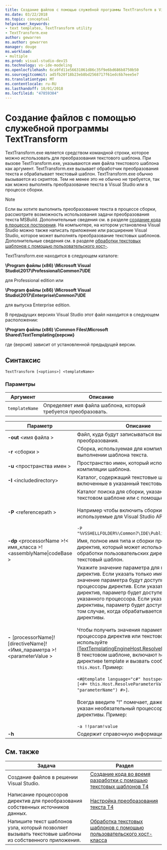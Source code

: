 ```yaml
---
title: Создание файлов с помощью служебной программы TextTransform в Visual Studio
ms.date: 03/22/2018
ms.topic: conceptual
helpviewer_keywords:
- text templates, TextTransform utility
- TextTransform.exe
author: gewarren
ms.author: gewarren
manager: douge
ms.workload:
- multiple
ms.prod: visual-studio-dev15
ms.technology: vs-ide-modeling
ms.openlocfilehash: 6ca9fd11e56631061d86c35f9e6bd686b8750b50
ms.sourcegitcommit: ad5fb20f18b23eb8bd2568717f61edc6b7eee5e7
ms.translationtype: MT
ms.contentlocale: ru-RU
ms.lasthandoff: 10/01/2018
ms.locfileid: "47859384"
---
```

# <a name="generate-files-with-the-texttransform-utility"></a>Создание файлов с помощью служебной программы TextTransform

TextTransform.exe является средством командной строки, которое можно использовать для преобразования текстового шаблона. При вызове TextTransform.exe, указываются имя файла текстового шаблона как аргумент. TextTransform.exe вызывает обработчик преобразования текста и обрабатывает текстовый шаблон. TextTransform.exe обычно вызывается из скриптов. Тем не менее это не обычно не требуется, так как можно выполнять преобразование текста в Visual Studio или в процессе сборки.

> [!NOTE]
> Если вы хотите выполнить преобразование текста в процессе сборки, рассмотрите возможность использования задачи преобразования текста MSBuild. Дополнительные сведения см. в разделе [создание кода в процессе построения](../modeling/code-generation-in-a-build-process.md). На компьютере, на котором установлена Visual Studio можно также написать приложение или расширение Visual Studio, которое может выполнять преобразование текстовых шаблонов. Дополнительные сведения см. в разделе [обработки текстовых шаблонов с помощью пользовательского хост-](../modeling/processing-text-templates-by-using-a-custom-host.md).

 TextTransform.exe находится в следующем каталоге:

 **\Program файлы (x86) \Microsoft Visual Studio\2017\Professional\Common7\IDE**

для Professional edition или

 **\Program файлы (x86) \Microsoft Visual Studio\2017\Enterprise\Common7\IDE**

 для выпуска Enterprise edition.

В предыдущих версиях Visual Studio этот файл находится в следующем расположении:

**\Program файлы (x86) \Common Files\Microsoft Shared\TextTemplating\{версии}**

где {версия} зависит от установленной предыдущей версии.

## <a name="syntax"></a>Синтаксис

```
TextTransform [<options>] <templateName>
```

### <a name="parameters"></a>Параметры

|**Аргумент**|**Описание**|
|------------------|---------------------|
|`templateName`|Определяет имя файла шаблона, который требуется преобразовать.|

|**Параметр**|**Описание**|
|----------------|---------------------|
|**-out** \<имя файла >|Файл, куда будут записываться выходные данные преобразования.|
|**-r** \<сборки >|Сборка, используемая для компиляции и выполнении шаблона текста.|
|**-u** \<пространства имен >|Пространство имен, который используется для компиляции шаблона.|
|**-I** \<includedirectory>|Каталог, содержащий текстовые шаблоны, включенные в указанный текстовый шаблон.|
|**-P** \<referencepath >|Каталог поиска для сборки, указанные в текстовом шаблоне или с помощью **- r** параметр.<br /><br /> Например чтобы включить сборки, используемые для Visual Studio API, используйте<br /><br /> `-P "%VSSHELLFOLDER%\Common7\IDE\PublicAssemblies"`|
|**-dp** \<processorName >!\< имя_класса >! \<assemblyName&#124;codeBase >|Имя, полное имя типа и сборки процессора директив, который может использоваться для обработки пользовательских директив в текстовый шаблон.|
|**-** [processorName]! [directiveName]! \<Имя_параметра >! \<parameterValue >|Укажите значение параметра для процессора директив. Если указать только имя параметра и значение параметра будут доступны все процессоры директив. Если указать процессор директив, параметр будет доступен только для указанного процессора. Если указать имя директивы, параметр будет доступен только в том случае, когда обрабатывается конкретной директивы.<br /><br /> Чтобы получить значения параметров из процессора директив или текстового шаблона, используйте [ITextTemplatingEngineHost.ResolveParameterValue](https://msdn.microsoft.com/library/microsoft.visualstudio.texttemplating.itexttemplatingenginehost.resolveparametervalue.aspx). В текстовом шаблоне, включают `hostspecific` в директиве template и вызвать сообщение на `this.Host`. Пример:<br /><br /> `<#@template language="c#" hostspecific="true"#> [<#= this.Host.ResolveParameterValue("", "", "parameterName") #>]`.<br /><br /> Всегда введите "!" помечает, даже если не указан необязательный процессора и имен директивы. Пример:<br /><br /> `-a !!param!value`|
|**-h**|Содержит справочную информацию.|

## <a name="related-topics"></a>См. также

|Задача|Раздел|
|----------|-----------|
|Создание файлов в решении Visual Studio.|[Создание кода во время разработки с помощью текстовых шаблонов T4](../modeling/design-time-code-generation-by-using-t4-text-templates.md)|
|Написание процессоров директив для преобразования собственных источников данных.|[Настройка преобразования текста T4](../modeling/customizing-t4-text-transformation.md)|
|Напишите текст шаблонов узла, который позволяет вызывать текстовые шаблоны из собственного приложения.|[Обработка текстовых шаблонов с помощью пользовательского хост-класса](../modeling/processing-text-templates-by-using-a-custom-host.md)|